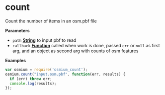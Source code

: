 <!-- Generated by documentation.js. Update this documentation by updating the source code. -->

# count

Count the number of items in an osm.pbf file

**Parameters**

-   `path` **[String](https://developer.mozilla.org/en-US/docs/Web/JavaScript/Reference/Global_Objects/String)** to input pbf to read
-   `callback` **[Function](https://developer.mozilla.org/en-US/docs/Web/JavaScript/Reference/Statements/function)** called when work is done, passed `err` or `null` as first arg, and an object as second arg with counts of osm features

**Examples**

```javascript
var osmium = require('osmium_count');
osmium.count("input.osm.pbf", function(err, results) {
  if (err) throw err;
  console.log(results);
});
```
